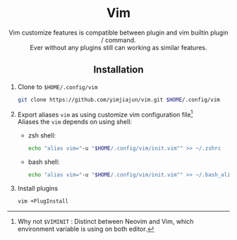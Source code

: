 <div align="center"> <h1> Vim </h1> </div>

<div align="center">
Vim customize features is compatible between plugin and vim builtin plugin / command.<br>
Ever without any plugins still can working as similar features.<br>
</div>

<div align="center"> <h2> Installation </h2> </div>

1. Clone to `$HOME/.config/vim`

    ```bash
    git clone https://github.com/yimjiajun/vim.git $HOME/.config/vim
    ```

2. Export aliases `vim` as using customize vim configuration file[^1]<br>
   Aliases the `vim` depends on using shell:

    * zsh shell:

      ```bash
      echo "alias vim="-u "$HOME/.config/vim/init.vim"" >> ~/.zshrc
      ```

    * bash shell:

      ```bash
      echo "alias vim="-u "$HOME/.config/vim/init.vim"" >> ~/.bash_aliases
      ```

3. Install plugins

    ```bash
    vim +PlugInstall
    ```

[^1]: Why not `$VIMINIT` : Distinct between Neovim and Vim, which environment variable is using on both editor.
